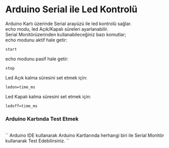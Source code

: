 # Arduino Serial ile Led Kontrolü
Arduino Kartı üzerinde Serial arayüzü ile led kontrolü sağlar. <br/>
echo modu, led Açık/Kapalı süreleri ayarlanabilir. <br/>
Serial Monitörüzerinden kullanabileceğiniz bazı komutlar;<br/>
echo modunu aktif hale getir:<br>
```
start
```
echo modunu pasif hale getir: <br/>
```
stop
```
Led Açık kalma süresini set etmek için:<br/>
```
ledon=time_ms
```
Led Kapalı kalma süresini set etmek için:<br/>
```
ledoff=time_ms
```
<h3>Arduino Kartında Test Etmek</h3> <br/>
``
Arduino IDE kullanarak Arduino Kartlarında herhangi biri ile Serial Monitör kullanarak Test Edebilirsiniz.
``
